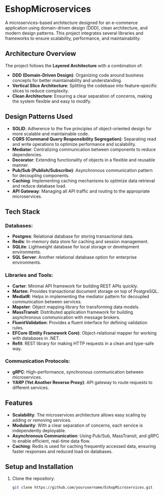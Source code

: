# EshopMicroservices

A microservices-based architecture designed for an e-commerce application using domain-driven design (DDD), clean architecture, and modern design patterns. This project integrates several libraries and frameworks to ensure scalability, performance, and maintainability.

## Architecture Overview

The project follows the **Layered Architecture** with a combination of:
- **DDD (Domain-Driven Design)**: Organizing code around business concepts for better maintainability and understanding.
- **Vertical Slice Architecture**: Splitting the codebase into feature-specific slices to reduce complexity.
- **Clean Architecture**: Ensuring a clear separation of concerns, making the system flexible and easy to modify.

## Design Patterns Used
- **SOLID**: Adherence to the five principles of object-oriented design for more scalable and maintainable code.
- **CQRS (Command Query Responsibility Segregation)**: Separating read and write operations to optimize performance and scalability.
- **Mediator**: Centralizing communication between components to reduce dependencies.
- **Decorator**: Extending functionality of objects in a flexible and reusable manner.
- **Pub/Sub (Publish/Subscribe)**: Asynchronous communication pattern for decoupling components.
- **Caching**: Implementing caching mechanisms to optimize data retrieval and reduce database load.
- **API Gateway**: Managing all API traffic and routing to the appropriate microservices.

## Tech Stack

### Databases:
- **Postgres**: Relational database for storing transactional data.
- **Redis**: In-memory data store for caching and session management.
- **SQLite**: Lightweight database for local storage or development environments.
- **SQL Server**: Another relational database option for enterprise environments.

### Libraries and Tools:
- **Carter**: Minimal API framework for building REST APIs quickly.
- **Marten**: Provides transactional document storage on top of PostgreSQL.
- **MediatR**: Helps in implementing the mediator pattern for decoupled communication between services.
- **Mapster**: Object mapping library for transforming data models.
- **MassTransit**: Distributed application framework for building asynchronous communication with message brokers.
- **FluentValidation**: Provides a fluent interface for defining validation rules.
- **EFCore (Entity Framework Core)**: Object-relational mapper for working with databases in .NET.
- **Refit**: REST library for making HTTP requests in a clean and type-safe way.

### Communication Protocols:
- **gRPC**: High-performance, synchronous communication between microservices.
- **YARP (Yet Another Reverse Proxy)**: API gateway to route requests to different services.

## Features
- **Scalability**: The microservices architecture allows easy scaling by adding or removing services.
- **Modularity**: With a clear separation of concerns, each service is independently deployable.
- **Asynchronous Communication**: Using Pub/Sub, MassTransit, and gRPC to enable efficient, real-time data flow.
- **Caching**: Redis is used for caching frequently accessed data, ensuring faster responses and reduced load on databases.

## Setup and Installation

1. Clone the repository:
   ```bash
   git clone https://github.com/yourusername/EshopMicroservices.git
